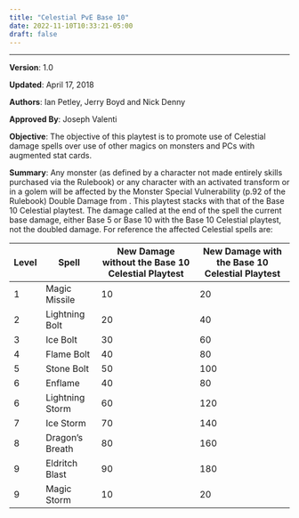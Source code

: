 ```yaml
---
title: "Celestial PvE Base 10"
date: 2022-11-10T10:33:21-05:00
draft: false
---
```


---
**Version**: 1.0

**Updated**:  April	17, 2018

**Authors**: Ian Petley, Jerry Boyd and Nick Denny

**Approved By**:  Joseph Valenti

**Objective**: The objective of this playtest is to promote use of Celestial damage spells over use of other magics on monsters and PCs with augmented stat cards.

**Summary**: Any monster (as defined by a character not made entirely skills purchased via the Rulebook) or any character with an activated transform or in a golem will be affected by the Monster Special Vulnerability (p.92 of the Rulebook) Double Damage from <Celestial>. This playtest stacks with that of the Base 10 Celestial playtest. The damage called at the end of the spell the current base damage, either Base 5 or Base 10 with the Base 10 Celestial playtest, not the doubled damage. For reference the affected Celestial spells are:

| Level | Spell           | New Damage without the Base 10 Celestial Playtest | New Damage with the Base 10 Celestial Playtest |
| ----- | --------------- | ------------------------------------------------- | ---------------------------------------------- |
| 1     | Magic Missile   | 10                                                | 20                                             |
| 2     | Lightning Bolt  | 20                                                | 40                                             |
| 3     | Ice Bolt        | 30                                                | 60                                             |
| 4     | Flame Bolt      | 40                                                | 80                                             |
| 5     | Stone Bolt      | 50                                                | 100                                            |
| 6     | Enflame         | 40                                                | 80                                             |
| 6     | Lightning Storm | 60                                                | 120                                            |
| 7     | Ice Storm       | 70                                                | 140                                            |
| 8     | Dragon’s Breath | 80                                                | 160                                            |
| 9     | Eldritch Blast  | 90                                                | 180                                            |
| 9     | Magic Storm     | 10                                                | 20                                             |









